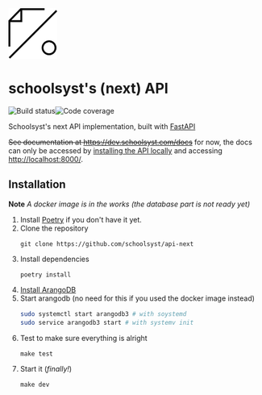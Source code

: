 <img alt="schoolsyst logo" src="https://raw.githubusercontent.com/schoolsyst/presentation/master/assets/logo-black.svg" height="100px"/>

# schoolsyst's (next) API

![Build status](https://travis-ci.com/schoolsyst/api-next.svg?branch=master&status=passed)![Code coverage](https://img.shields.io/codecov/c/github/schoolsyst/api-next)

Schoolsyst's next API implementation, built with [FastAPI](https://fastapi.tiangolo.com)

~~See documentation at <https://dev.schoolsyst.com/docs>~~ for now, the docs can only be accessed by [installing the API locally](#installation) and accessing <http://localhost:8000/>.

## Installation

**Note** _A docker image is in the works (the database part is not ready yet)_

1. Install [Poetry](https://python-poetry.org) if you don't have it yet.
2. Clone the repository
    ```
    git clone https://github.com/schoolsyst/api-next
3. Install dependencies
    ```
    poetry install
    ```
4. [Install ArangoDB](https://www.arangodb.com/download/)
5. Start arangodb (no need for this if you used the docker image instead)
    ```bash
    sudo systemctl start arangodb3 # with soystemd
    sudo service arangodb3 start # with systemv init
    ```
6. Test to make sure everything is alright
    ```
    make test
    ```
7. Start it (_finally!_)
    ```
    make dev
    ```
